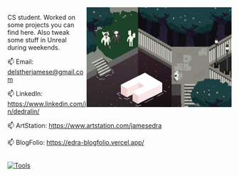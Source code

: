 <img align="right" height="225" src="https://raw.githubusercontent.com/jamesedra/blog-portfolio/master/public/images/design-concept.PNG" alt="pixel-art"/>

CS student. Worked on some projects you can find here. Also tweak some stuff in Unreal during weekends.

📫 Email: delstherjamese@gmail.com

📫 LinkedIn: https://www.linkedin.com/in/dedralin/

📫 ArtStation: https://www.artstation.com/jamesedra

📫 BlogFolio: https://edra-blogfolio.vercel.app/


##

[![Tools](https://skillicons.dev/icons?i=unreal,cpp,py,blender&theme=dark)](https://skillicons.dev)

<!--
**jamesedra/jamesedra** is a ✨ _special_ ✨ repository because its `README.md` (this file) appears on your GitHub profile.

Here are some ideas to get you started:

- 🔭 I’m currently working on ...
- 🌱 I’m currently learning ...
- 👯 I’m looking to collaborate on ...
- 🤔 I’m looking for help with ...
- 💬 Ask me about ...
- 📫 How to reach me: ...
- 😄 Pronouns: ...
- ⚡ Fun fact: ...
-->
